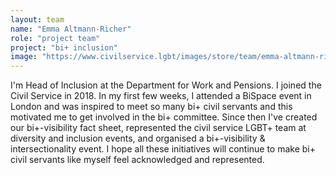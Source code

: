 ```yaml
---
layout: team
name: "Emma Altmann-Richer"
role: "project team"
project: "bi+ inclusion"
image: "https://www.civilservice.lgbt/images/store/team/emma-altmann-richer.jpeg"
---
```


I'm Head of Inclusion at the Department for Work and Pensions. I joined the Civil Service in 2018. In my first few weeks, I attended a BiSpace event in London and was inspired to meet so many bi+ civil servants and this motivated me to get involved in the bi+ committee. Since then I've created our bi+-visibility fact sheet, represented the civil service LGBT+ team at diversity and inclusion events, and organised a bi+-visibility & intersectionality event. I hope all these initiatives will continue to make bi+ civil servants like myself feel acknowledged and represented.

